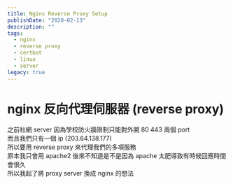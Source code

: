 ```yaml
---
title: Nginx Reverse Proxy Setup
publishDate: "2020-02-13"
description: ""
tags:
  - nginx
  - reverse proxy
  - certbot
  - linux
  - server
legacy: true
---
```


# nginx 反向代理伺服器 (reverse proxy)

之前社網 server 因為學校防火牆限制只能對外開 80 443 兩個 port  
而且我們只有一個 ip (203.64.138.177)  
所以要用 reverse proxy 來代理我們的多項服務  
原本我只會用 apache2
後來不知道是不是因為 apache 太肥導致有時候回應時間會很久  
所以我起了將 proxy server 換成 nginx 的想法
